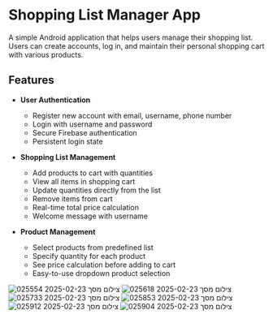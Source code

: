 # Shopping List Manager App

A simple Android application that helps users manage their shopping list. Users can create accounts, log in, and maintain their personal shopping cart with various products.

## Features

- **User Authentication**
  - Register new account with email, username, phone number
  - Login with username and password
  - Secure Firebase authentication
  - Persistent login state

- **Shopping List Management**
  - Add products to cart with quantities
  - View all items in shopping cart
  - Update quantities directly from the list
  - Remove items from cart
  - Real-time total price calculation
  - Welcome message with username

- **Product Management**
  - Select products from predefined list
  - Specify quantity for each product
  - See price calculation before adding to cart
  - Easy-to-use dropdown product selection

![צילום מסך 2025-02-23 025554](https://github.com/user-attachments/assets/82ce36d6-1d23-4865-a32b-a6738917e8fb)
![צילום מסך 2025-02-23 025618](https://github.com/user-attachments/assets/90bf463c-1540-4336-a350-f8b89b32f6b6)
![צילום מסך 2025-02-23 025733](https://github.com/user-attachments/assets/bf5ac0d3-0d52-4ae5-9c22-a9d9dc883a74)
![צילום מסך 2025-02-23 025853](https://github.com/user-attachments/assets/0fec7185-2ed8-437c-83f9-486962af6e9c)
![צילום מסך 2025-02-23 025912](https://github.com/user-attachments/assets/bc5cfdea-6edc-4f92-aa0c-8db38e9b561d)
![צילום מסך 2025-02-23 025904](https://github.com/user-attachments/assets/f51a9bd3-c109-4b88-9b57-8e71f4028718)
